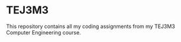 # TEJ3M3
This repository contains all my coding assignments from my TEJ3M3 Computer Engineering course.
